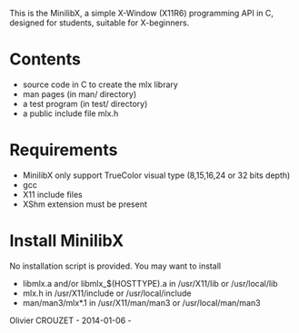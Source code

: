
This is the MinilibX, a simple X-Window (X11R6) programming API in C, designed for students, suitable for X-beginners.

# Contents
* source code in C to create the mlx library
* man pages (in man/ directory)
* a test program (in test/ directory)
* a public include file mlx.h

# Requirements
* MinilibX only support TrueColor visual type (8,15,16,24 or 32 bits depth)
* gcc
* X11 include files
* XShm extension must be present

# Install MinilibX
No installation script is provided. You may want to install
* libmlx.a and/or libmlx_$(HOSTTYPE).a in /usr/X11/lib or /usr/local/lib
* mlx.h in /usr/X11/include or /usr/local/include
* man/man3/mlx*.1 in /usr/X11/man/man3 or /usr/local/man/man3

Olivier CROUZET - 2014-01-06 -
